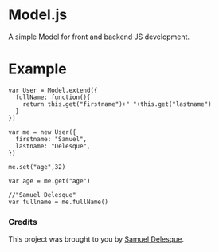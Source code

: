 # Model.js
A simple Model for front and backend JS development.

# Example

```
var User = Model.extend({
  fullName: function(){
    return this.get("firstname")+" "+this.get("lastname")
  }
})

var me = new User({
  firstname: "Samuel",
  lastname: "Delesque",
})

me.set("age",32)

var age = me.get("age")

//"Samuel Delesque"
var fullname = me.fullName()
```




### Credits

This project was brought to you by [Samuel Delesque](http://samueldelesque.me).
